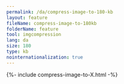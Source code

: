 ```yaml
---
permalink: /da/compress-image-to-180-kb
layout: feature
fileName: compress-image-to-180kb
folderName: feature
tool: imgcompression
lang: da
size: 180
type: kb
nointernationalization: true
---
```

{%- include compress-image-to-X.html -%}       
